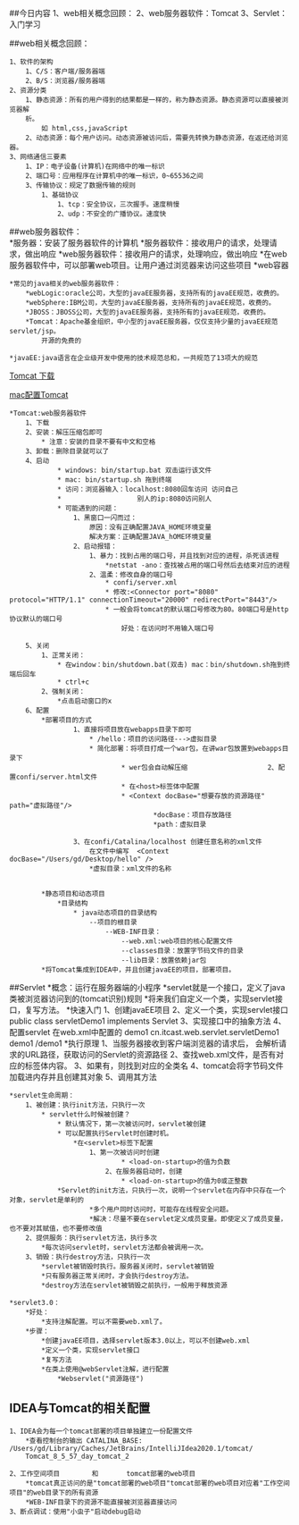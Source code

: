##今日内容
	1、web相关概念回顾：
	2、web服务器软件：Tomcat
	3、Servlet：入门学习
	
##web相关概念回顾：

	1、软件的架构
		1、C/S：客户端/服务器端
		2、B/S：浏览器/服务器端
	2、资源分类
		1、静态资源：所有的用户得到的结果都是一样的，称为静态资源。静态资源可以直接被浏览器解
		析。
			如 html,css,javaScript
		2、动态资源：每个用户访问。动态资源被访问后，需要先转换为静态资源，在返还给浏览器。
	3、网络通信三要素
		1、IP：电子设备(计算机)在网络中的唯一标识 
		2、端口号：应用程序在计算机中的唯一标识，0~65536之间
		3、传输协议：规定了数据传输的规则
			1、基础协议
				1、tcp：安全协议，三次握手。速度稍慢
				2、udp：不安全的广播协议。速度快

##web服务器软件：		
	*服务器：安装了服务器软件的计算机
	*服务器软件：接收用户的请求，处理请求，做出响应
	*web服务器软件：接收用户的请求，处理响应，做出响应
		*在web服务器软件中，可以部署web项目。让用户通过浏览器来访问这些项目
		*web容器
		
	*常见的java相关的web服务器软件：
		*webLogic:oracle公司，大型的javaEE服务器，支持所有的javaEE规范，收费的。
		*webSphere:IBM公司，大型的javaEE服务器，支持所有的javaEE规范，收费的。
		*JBOSS：JBOSS公司，大型的javaEE服务器，支持所有的javaEE规范，收费的。
		*Tomcat：Apache基金组织，中小型的javaEE服务器，仅仅支持少量的javaEE规范servlet/jsp。
			开源的免费的
		
	*javaEE:java语言在企业级开发中使用的技术规范总和，一共规范了13项大的规范
[Tomcat 下载](https://tomcat.apache.org/)	

[mac配置Tomcat](https://blog.csdn.net/lu1024188315/article/details/78677583)

	*Tomcat:web服务器软件
		1、下载
		2、安装：解压压缩包即可
			* 注意：安装的目录不要有中文和空格
		3、卸载：删除目录就可以了
		4、启动
				* windows: bin/startup.bat 双击运行该文件
				* mac: bin/startup.sh 拖到终端
				* 访问：浏览器输入：localhost:8080回车访问 访问自己
				* 					别人的ip:8080访问别人
				* 可能遇到的问题：
					1、黑窗口一闪而过：
						原因：没有正确配置JAVA_HOME环境变量
						解决方案：正确配置JAVA_hOME环境变量
					2、启动报错：
						1、暴力：找到占用的端口号，并且找到对应的进程，杀死该进程
							*netstat -ano：查找被占用的端口号然后去结束对应的进程
						2、温柔：修改自身的端口号
							* confi/server.xml
							* 修改:<Connector port="8080" protocol="HTTP/1.1" connectionTimeout="20000" redirectPort="8443"/>
							* 一般会将tomcat的默认端口号修改为80。80端口号是http协议默认的端口号
								好处：在访问时不用输入端口号
									 
		5、关闭
			1、正常关闭：
				* 在window：bin/shutdown.bat(双击) mac：bin/shutdown.sh拖到终端后回车
				* ctrl+c
			2、强制关闭：
				*点击启动窗口的x	
		6、配置
			*部署项目的方式
					1、直接将项目放在webapps目录下即可
						* /hello：项目的访问路径--->虚拟目录
						* 简化部署：将项目打成一个war包，在讲war包放置到webapps目录下
								* wer包会自动解压缩					2、配置confi/server.html文件
								* 在<host>标签体中配置
								* <Context docBase="想要存放的资源路径" path="虚拟路径"/> 
										*docBase：项目存放路径
										*path：虚拟目录
								
				 	3、在confi/Catalina/localhost 创建任意名称的xml文件
				 		在文件中编写	<Context docBase="/Users/gd/Desktop/hello" />
				 		*虚拟目录：xml文件的名称
				
			
			*静态项目和动态项目
				*目录结构
					* java动态项目的目录结构
						--项目的根目录
							--WEB-INF目录：
								--web.xml:web项目的核心配置文件
								--classes目录：放置字节码文件的目录
								--lib目录：放置依赖jar包
			*将Tomcat集成到IDEA中，并且创建javaEE的项目，部署项目。
##Servlet
	*概念：运行在服务器端的小程序
		*servlet就是一个接口，定义了java类被浏览器访问到的(tomcat识别)规则
		*将来我们自定义一个类，实现servlet接口，复写方法。
	*快速入门
		1、创建javaEE项目 
		2、定义一个类，实现servlet接口
			public class servletDemo1 implements Servlet
		3、实现接口中的抽象方法
		4、配置servlet
			在web.xml中配置的
			<!--    配置servlet-->
			    <servlet>
			        <servlet-name>demo1</servlet-name>
			        <servlet-class>cn.itcast.web.servlet.servletDemo1</servlet-class>
			    </servlet>
			    <servlet-mapping>
			        <servlet-name>demo1</servlet-name>
			        <url-pattern>/demo1</url-pattern>
			    </servlet-mapping>					 *执行原理
		1、当服务器接收到客户端浏览器的请求后， 会解析请求的URL路径，获取访问的Servlet的资源路径
		2、查找web.xml文件，是否有对应的<url-pattern>标签体内容。
		3、如果有，则找到对应的<servlet-class>全类名
		4、tomcat会将字节码文件加载进内存并且创建其对象
		5、调用其方法
		
		
	*servlet生命周期：
		1、被创建：执行init方法，只执行一次
			* servlet什么时候被创建？
				* 默认情况下，第一次被访问时，servlet被创建
				* 可以配置执行Servlet时创建时机。
					*在<servlet>标签下配置
						1、第一次被访问时创建
	        					* <load-on-startup>的值为负数
	    					2、在服务器启动时，创建
	        					* <load-on-startup>的值为0或正整数
	        	*Servlet的init方法，只执行一次，说明一个servlet在内存中只存在一个对象，servlet是单利的
	        			*多个用户同时访问时，可能存在线程安全问题。
	        			*解决：尽量不要在servlet定义成员变量。即使定义了成员变量，也不要对其赋值，也不要修改值
		2、提供服务：执行servlet方法，执行多次
			*每次访问servlet时，servlet方法都会被调用一次。
		3、销毁：执行destroy方法，只执行一次 
			*servlet被销毁时执行。服务器关闭时，servlet被销毁
			*只有服务器正常关闭时，才会执行destroy方法。
			*destroy方法在servlet被销毁之前执行，一般用于释放资源
			
	*servlet3.0：
		*好处：
			*支持注解配置。可以不需要web.xml了。
		*步骤：
			*创建javaEE项目，选择servlet版本3.0以上，可以不创建web.xml
			*定义一个类，实现servlet接口
			*复写方法
			*在类上使用@webServlet注解，进行配置
				*Webservlet("资源路径")	
			    
## IDEA与Tomcat的相关配置
	1、IDEA会为每一个tomcat部署的项目单独建立一份配置文件
		*查看控制台的输出 CATALINA_BASE: /Users/gd/Library/Caches/JetBrains/IntelliJIdea2020.1/tomcat/
		Tomcat_8_5_57_day_tomcat_2			    
			 
	2、工作空间项目		和		tomcat部署的web项目
		*tomcat真正访问的是"tomcat部署的web项目"tomcat部署的web项目对应着"工作空间项目"的web目录下的所有资源
		*WEB-INF目录下的资源不能直接被浏览器直接访问
	3、断点调试：使用"小虫子"启动debug启动			 
					
				
		
		
		
		
		
		
		
		
		
		
		
		